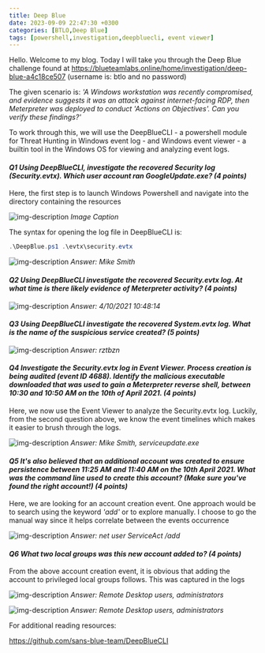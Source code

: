 ```yaml
---
title: Deep Blue
date: 2023-09-09 22:47:30 +0300
categories: [BTLO,Deep Blue]
tags: [powershell,investigation,deepbluecli, event viewer]
---
```


Hello. Welcome to my blog. Today I will take you through the Deep Blue challenge found at https://blueteamlabs.online/home/investigation/deep-blue-a4c18ce507 (username is: btlo and no password)

The given scenario is: _'A Windows workstation was recently compromised, and evidence suggests it was an attack against internet-facing RDP, then Meterpreter was deployed to conduct 'Actions on Objectives'. Can you verify these findings?'_

To work through this, we will use the DeepBlueCLI - a powershell module for Threat Hunting in Windows event log - and Windows event viewer - a builtin tool in the Windows OS for viewing and analyzing event logs.



#### _Q1_ _Using DeepBlueCLI, investigate the recovered Security log (Security.evtx). Which user account ran GoogleUpdate.exe? (4 points)_

Here, the first step is to launch Windows Powershell and navigate into the directory containing the resources

![img-description](/path/to/image)
_Image Caption_

The syntax for opening the log file in DeepBlueCLI is: 
```powershell
.\DeepBlue.ps1 .\evtx\security.evtx
```
![img-description](/path/to/image)
_Answer: Mike Smith_

#### _Q2_ _Using DeepBlueCLI investigate the recovered Security.evtx log. At what time is there likely evidence of Meterpreter activity? (4 points)_

![img-description](/path/to/image)
_Answer: 4/10/2021 10:48:14_


#### _Q3_ _Using DeepBlueCLI investigate the recovered System.evtx log. What is the name of the suspicious service created? (5 points)_

![img-description](/path/to/image)
_Answer: rztbzn_


#### _Q4_ _Investigate the Security.evtx log in Event Viewer. Process creation is being audited (event ID 4688). Identify the malicious executable downloaded that was used to gain a Meterpreter reverse shell, between 10:30 and 10:50 AM on the 10th of April 2021. (4 points)_

Here, we now use the Event Viewer to analyze the Security.evtx log. Luckily, from the second question above, we know the event timelines which makes it easier to brush through the logs.

![img-description](/path/to/image)
_Answer: Mike Smith, serviceupdate.exe_


#### _Q5_ _It's also believed that an additional account was created to ensure persistence between 11:25 AM and 11:40 AM on the 10th April 2021. What was the command line used to create this account? (Make sure you've found the right account!) (4 points)_

Here, we are looking for an account creation event. One approach would be to search using the keyword _'add'_ or to explore manually. I choose to go the manual way since it helps correlate between the events occurrence

![img-description](/path/to/image)
_Answer: net user ServiceAct /add_

#### _Q6_ _What two local groups was this new account added to? (4 points)_

From the above account creation event, it is obvious that adding the account to privileged local groups follows. This was captured in the logs

![img-description](/path/to/image)
_Answer: Remote Desktop users, administrators_

![img-description](/path/to/image)
_Answer: Remote Desktop users, administrators_

For additional reading resources:

https://github.com/sans-blue-team/DeepBlueCLI




